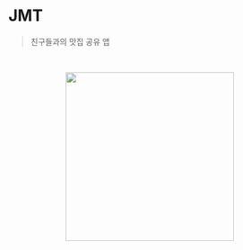 # JMT
> 친구들과의 맛집 공유 앱

</br>

<p align="center"><img width=300 src="https://github.com/wonchanjoo/JMT/assets/92321183/d4ba8760-1dc0-4bdc-b746-41898bb962ce.gif" /></p>
